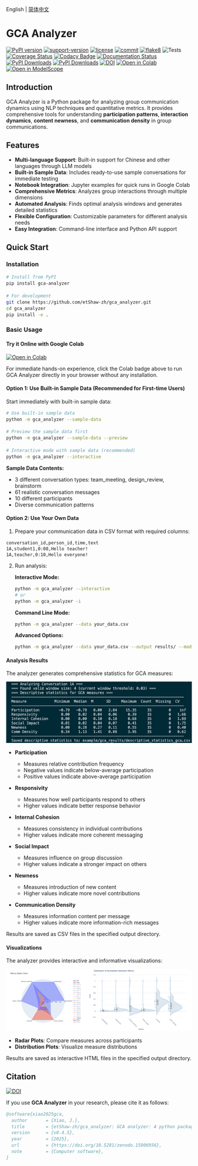 English | [简体中文](README_zh.md)
# GCA Analyzer

[![PyPI version](https://badge.fury.io/py/gca-analyzer.svg)](https://pypi.org/project/gca-analyzer)
[![support-version](https://img.shields.io/pypi/pyversions/gca-analyzer)](https://img.shields.io/pypi/pyversions/gca-analyzer)
[![license](https://img.shields.io/github/license/etShaw-zh/gca_analyzer)](https://github.com/etShaw-zh/gca_analyzer/blob/master/LICENSE)
[![commit](https://img.shields.io/github/last-commit/etShaw-zh/gca_analyzer)](https://github.com/etShaw-zh/gca_analyzer/commits/master)
[![flake8](https://github.com/etShaw-zh/gca_analyzer/workflows/lint/badge.svg)](https://github.com/etShaw-zh/gca_analyzer/actions?query=workflow%3ALint)
![Tests](https://github.com/etShaw-zh/gca_analyzer/actions/workflows/python-test.yml/badge.svg)
[![Coverage Status](https://codecov.io/gh/etShaw-zh/gca_analyzer/branch/main/graph/badge.svg?token=GLAVYYCD9L)](https://codecov.io/gh/etShaw-zh/gca_analyzer)
[![Codacy Badge](https://app.codacy.com/project/badge/Grade/581d2fea968f4b0ab821c8b3d94eaac0)](https://app.codacy.com/gh/etShaw-zh/gca_analyzer/dashboard?utm_source=gh&utm_medium=referral&utm_content=&utm_campaign=Badge_grade)
[![Documentation Status](https://readthedocs.org/projects/gca-analyzer/badge/?version=latest)](https://gca-analyzer.readthedocs.io/en/latest/?badge=latest)
[![PyPI Downloads](https://static.pepy.tech/badge/gca-analyzer)](https://pepy.tech/projects/gca-analyzer)
[![PyPI Downloads](https://static.pepy.tech/badge/gca-analyzer/month)](https://pepy.tech/projects/gca-analyzer)
[![DOI](https://zenodo.org/badge/915395583.svg)](https://doi.org/10.5281/zenodo.14647250)
[![Open in Colab](https://colab.research.google.com/assets/colab-badge.svg)](https://colab.research.google.com/drive/11TC3wzCmP0r2axRUc1FuyWOBiZS1j-Qg?usp=sharing)
[![Open in ModelScope](https://img.shields.io/badge/ModelScope-Run%20in%20Community-blue?logo=appveyor)](https://modelscope.cn/notebook/share/ipynb/9d562da5/base_usage.ipynb.ipynb)

## Introduction

GCA Analyzer is a Python package for analyzing group communication dynamics using NLP techniques and quantitative metrics. It provides comprehensive tools for understanding **participation patterns**, **interaction dynamics**, **content newness**, and **communication density** in group communications.

## Features

- **Multi-language Support**: Built-in support for Chinese and other languages through LLM models
- **Built-in Sample Data**: Includes ready-to-use sample conversations for immediate testing
- **Notebook Integration**: Jupyter examples for quick runs in Google Colab
- **Comprehensive Metrics**: Analyzes group interactions through multiple dimensions
- **Automated Analysis**: Finds optimal analysis windows and generates detailed statistics
- **Flexible Configuration**: Customizable parameters for different analysis needs
- **Easy Integration**: Command-line interface and Python API support

## Quick Start

### Installation

```bash
# Install from PyPI
pip install gca-analyzer

# For development
git clone https://github.com/etShaw-zh/gca_analyzer.git
cd gca_analyzer
pip install -e .
```

### Basic Usage

#### Try it Online with Google Colab

[![Open in Colab](https://colab.research.google.com/assets/colab-badge.svg)](https://colab.research.google.com/drive/11TC3wzCmP0r2axRUc1FuyWOBiZS1j-Qg?usp=sharing)

For immediate hands-on experience, click the Colab badge above to run GCA Analyzer directly in your browser without any installation.

#### Option 1: Use Built-in Sample Data (Recommended for First-time Users)

Start immediately with built-in sample data:

```bash
# Use built-in sample data
python -m gca_analyzer --sample-data

# Preview the sample data first
python -m gca_analyzer --sample-data --preview

# Interactive mode with sample data (recommended)
python -m gca_analyzer --interactive
```

**Sample Data Contents:**
- 3 different conversation types: team_meeting, design_review, brainstorm
- 61 realistic conversation messages
- 10 different participants
- Diverse communication patterns

#### Option 2: Use Your Own Data

1. Prepare your communication data in CSV format with required columns:
```
conversation_id,person_id,time,text
1A,student1,0:08,Hello teacher!
1A,teacher,0:10,Hello everyone!
```

2. Run analysis:

   **Interactive Mode:**
   ```bash
   python -m gca_analyzer --interactive
   # or
   python -m gca_analyzer -i
   ```
   
   **Command Line Mode:**
   ```bash
   python -m gca_analyzer --data your_data.csv
   ```
   
   **Advanced Options:**
   ```bash
   python -m gca_analyzer --data your_data.csv --output results/ --model-name your-model --console-level INFO
   ```

#### Analysis Results

The analyzer generates comprehensive statistics for GCA measures:

![Descriptive Statistics](/docs/_static/gca_results.jpg)

- **Participation**
  - Measures relative contribution frequency
  - Negative values indicate below-average participation
  - Positive values indicate above-average participation

- **Responsivity**
  - Measures how well participants respond to others
  - Higher values indicate better response behavior

- **Internal Cohesion**
  - Measures consistency in individual contributions
  - Higher values indicate more coherent messaging

- **Social Impact**
  - Measures influence on group discussion
  - Higher values indicate a stronger impact on others

- **Newness**
  - Measures introduction of new content
  - Higher values indicate more novel contributions

- **Communication Density**
  - Measures information content per message
  - Higher values indicate more information-rich messages

Results are saved as CSV files in the specified output directory.

#### Visualizations

The analyzer provides interactive and informative visualizations:

![GCA Analysis Results](/docs/_static/vizs.png)

- **Radar Plots**: Compare measures across participants
- **Distribution Plots**: Visualize measure distributions

Results are saved as interactive HTML files in the specified output directory.

## Citation
[![DOI](https://zenodo.org/badge/915395583.svg)](https://doi.org/10.5281/zenodo.14647250)

If you use **GCA Analyzer** in your research, please cite it as follows:

```bibtex
@software{xiao2025gca,
  author       = {Xiao, J.},
  title        = {etShaw-zh/gca_analyzer: GCA analyzer: A python package for group communication analysis},
  version      = {v0.4.5},
  year         = {2025},
  url          = {https://doi.org/10.5281/zenodo.15906956},
  note         = {Computer software},
}
